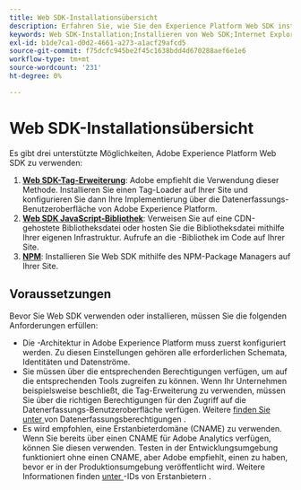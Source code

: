 ```yaml
---
title: Web SDK-Installationsübersicht
description: Erfahren Sie, wie Sie den Experience Platform Web SDK installieren.
keywords: Web SDK-Installation;Installieren von Web SDK;Internet Explorer;Promise;npm-Paket
exl-id: b1de7ca1-d0d2-4661-a273-a1acf29afcd5
source-git-commit: f75dcfc945be2f45c1638bdd4d670288aef6e1e6
workflow-type: tm+mt
source-wordcount: '231'
ht-degree: 0%

---
```


# Web SDK-Installationsübersicht

Es gibt drei unterstützte Möglichkeiten, Adobe Experience Platform Web SDK zu verwenden:

1. **[Web SDK-Tag-Erweiterung](extension.md)**: Adobe empfiehlt die Verwendung dieser Methode. Installieren Sie einen Tag-Loader auf Ihrer Site und konfigurieren Sie dann Ihre Implementierung über die Datenerfassungs-Benutzeroberfläche von Adobe Experience Platform.
1. **[Web SDK JavaScript-Bibliothek](library.md)**: Verweisen Sie auf eine CDN-gehostete Bibliotheksdatei oder hosten Sie die Bibliotheksdatei mithilfe Ihrer eigenen Infrastruktur. Aufrufe an die -Bibliothek im Code auf Ihrer Site.
1. **[NPM](npm.md)**: Installieren Sie Web SDK mithilfe des NPM-Package Managers auf Ihrer Site.

## Voraussetzungen

Bevor Sie Web SDK verwenden oder installieren, müssen Sie die folgenden Anforderungen erfüllen:

* Die -Architektur in Adobe Experience Platform muss zuerst konfiguriert werden. Zu diesen Einstellungen gehören alle erforderlichen Schemata, Identitäten und Datenströme.
* Sie müssen über die entsprechenden Berechtigungen verfügen, um auf die entsprechenden Tools zugreifen zu können. Wenn Ihr Unternehmen beispielsweise beschließt, die Tag-Erweiterung zu verwenden, müssen Sie über die richtigen Berechtigungen für den Zugriff auf die Datenerfassungs-Benutzeroberfläche verfügen. Weitere [ finden Sie unter ](https://experienceleague.adobe.com/docs/experience-platform/collection/permissions.html?lang=de) von Datenerfassungsberechtigungen .
* Es wird empfohlen, eine Erstanbieterdomäne (CNAME) zu verwenden. Wenn Sie bereits über einen CNAME für Adobe Analytics verfügen, können Sie diesen verwenden. Testen in der Entwicklungsumgebung funktioniert ohne einen CNAME, aber Adobe empfiehlt, einen zu haben, bevor er in der Produktionsumgebung veröffentlicht wird. Weitere Informationen finden [ unter ](../identity/first-party-device-ids.md)-IDs von Erstanbietern .
